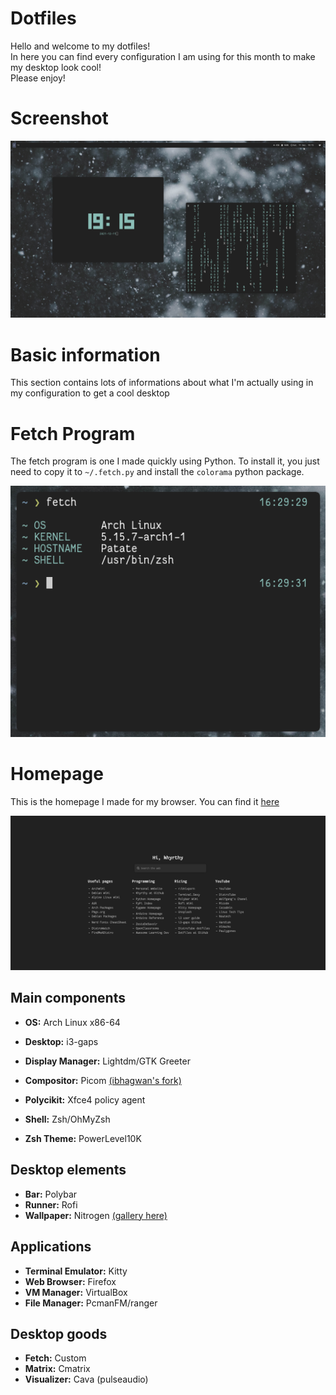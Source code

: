 # Dotfiles

Hello and welcome to my dotfiles!  
In here you can find every configuration I am using for this month to make my desktop look cool!  
Please enjoy!

# Screenshot
![A screenshot from my config](screenshot.png "Screenshot")

# Basic information

This section contains lots of informations about what I'm actually using in my configuration to get a cool desktop

# Fetch Program

The fetch program is one I made quickly using Python. To install it, you just need to copy it to `~/.fetch.py` and install the `colorama` python package.

![Fetch program](fetch.png "Fetch")

# Homepage

This is the homepage I made for my browser. You can find it [here](homepage.html)

![Homepage](homepage.png "Homepage")

## Main components

* **OS:** Arch Linux x86-64
* **Desktop:** i3-gaps
* **Display Manager:** Lightdm/GTK Greeter
* **Compositor:** Picom [(ibhagwan's fork)](https://github.com/ibhagwan/picom)
* **Polycikit:** Xfce4 policy agent

* **Shell:** Zsh/OhMyZsh
* **Zsh Theme:** PowerLevel10K

## Desktop elements
 
* **Bar:** Polybar
* **Runner:** Rofi
* **Wallpaper:** Nitrogen [(gallery here)](https://github.com/khyrthy/wallpapers)

## Applications

* **Terminal Emulator:** Kitty
* **Web Browser:** Firefox
* **VM Manager:** VirtualBox
* **File Manager:** PcmanFM/ranger

## Desktop goods

* **Fetch:** Custom
* **Matrix:** Cmatrix
* **Visualizer:** Cava (pulseaudio)


